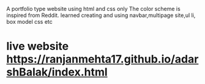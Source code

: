 A portfolio type website using html and css only 
The color scheme is inspired from Reddit.
learned creating and using navbar,multipage site,ul li, box model css etc 
# live website https://ranjanmehta17.github.io/adarshBalak/index.html
